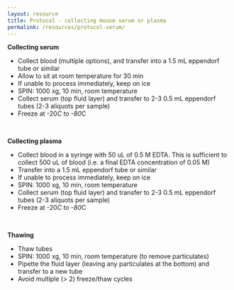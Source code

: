 ```yaml
---
layout: resource
title: Protocol - collecting mouse serum or plasma
permalink: /resources/protocol-serum/
---
```


**Collecting serum**

- Collect blood (multiple options), and transfer into a 1.5 mL eppendorf tube or similar
- Allow to sit at room temperature for 30 min
- If unable to process immediately, keep on ice
- SPIN: 1000 xg, 10 min, room temperature
- Collect serum (top fluid layer) and transfer to 2-3 0.5 mL eppendorf tubes (2-3 aliquots per sample)
- Freeze at -20*C to -80*C

<br />

**Collecting plasma**

- Collect blood in a syringe with 50 uL of 0.5 M EDTA. This is sufficient to collect 500 uL of blood (i.e. a final EDTA concentration of 0.05 M)
- Transfer into a 1.5 mL eppendorf tube or similar
- If unable to process immediately, keep on ice
- SPIN: 1000 xg, 10 min, room temperature
- Collect serum (top fluid layer) and transfer to 2-3 0.5 mL eppendorf tubes (2-3 aliquots per sample)
- Freeze at -20*C to -80*C

<br /> 

**Thawing**

- Thaw tubes
- SPIN: 1000 xg, 10 min, room temperature (to remove particulates)
- Pipette the fluid layer (leaving any particulates at the bottom) and transfer to a new tube
- Avoid multiple (> 2) freeze/thaw cycles 

<br />
